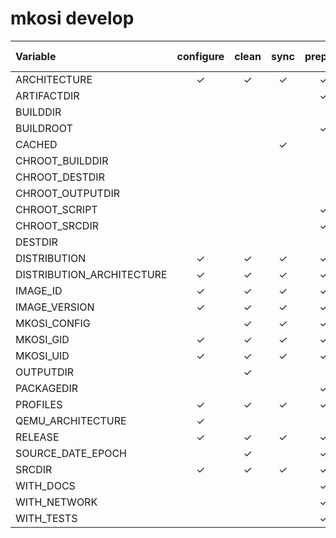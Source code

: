 # mkosi develop

|          Variable          |   configure  |     clean    |     sync     |    prepare   | build-script |   postinst   |   finalize   |  postoutput  |      example      |
| :------------------------- | :----------: | :----------: | :----------: | :----------: | :----------: | :----------: | :----------: | :----------: | :---------------- |
| ARCHITECTURE               |      ✓      |      ✓      |      ✓      |      ✓      |      ✓      |      ✓      |      ✓      |      ✓      | x86-64            |
| ARTIFACTDIR                |              |              |              |      ✓      |      ✓      |      ✓      |      ✓      |              | /work/artifacts   |
| BUILDDIR                   |              |              |              |              |      ✓      |      ✓      |      ✓      |              |                   |
| BUILDROOT                  |              |              |              |      ✓      |      ✓      |      ✓      |      ✓      |              | /buildroot        |
| CACHED                     |              |              |      ✓      |              |              |              |              |              | 0                 |
| CHROOT_BUILDDIR            |              |              |              |              |      ✓      |              |              |              |                   |
| CHROOT_DESTDIR             |              |              |              |              |      ✓      |              |              |              | /work/dest        |
| CHROOT_OUTPUTDIR           |              |              |              |              |              |      ✓      |      ✓      |              | /work/out         |
| CHROOT_SCRIPT              |              |              |              |      ✓      |      ✓      |      ✓      |      ✓      |              | /work/postinst    |
| CHROOT_SRCDIR              |              |              |              |      ✓      |      ✓      |      ✓      |      ✓      |              | /work/src         |
| DESTDIR                    |              |              |              |              |      ✓      |              |              |              | /work/dest        |
| DISTRIBUTION               |      ✓      |      ✓      |      ✓      |      ✓      |      ✓      |      ✓      |      ✓      |      ✓      | debian            |
| DISTRIBUTION_ARCHITECTURE  |      ✓      |      ✓      |      ✓      |      ✓      |      ✓      |      ✓      |      ✓      |      ✓      | amd64             |
| IMAGE_ID                   |      ✓      |      ✓      |      ✓      |      ✓      |      ✓      |      ✓      |      ✓      |      ✓      |                   |
| IMAGE_VERSION              |      ✓      |      ✓      |      ✓      |      ✓      |      ✓      |      ✓      |      ✓      |      ✓      |                   |
| MKOSI_CONFIG               |              |      ✓      |      ✓      |      ✓      |      ✓      |      ✓      |      ✓      |      ✓      | /work/config.json |
| MKOSI_GID                  |      ✓      |      ✓      |      ✓      |      ✓      |      ✓      |      ✓      |      ✓      |      ✓      | 0                 |
| MKOSI_UID                  |      ✓      |      ✓      |      ✓      |      ✓      |      ✓      |      ✓      |      ✓      |      ✓      | 0                 |
| OUTPUTDIR                  |              |      ✓      |              |              |              |      ✓      |      ✓      |      ✓      | /work/out         |
| PACKAGEDIR                 |              |              |              |      ✓      |      ✓      |      ✓      |      ✓      |              | /work/packages    |
| PROFILES                   |      ✓      |      ✓      |      ✓      |      ✓      |      ✓      |      ✓      |      ✓      |              |                   |
| QEMU_ARCHITECTURE          |      ✓      |              |              |              |              |              |              |              |                   |
| RELEASE                    |      ✓      |      ✓      |      ✓      |      ✓      |      ✓      |      ✓      |      ✓      |      ✓      | trixie            |
| SOURCE_DATE_EPOCH          |              |      ✓      |              |      ✓      |      ✓      |      ✓      |      ✓      |              |                   |
| SRCDIR                     |      ✓      |      ✓      |      ✓      |      ✓      |      ✓      |      ✓      |      ✓      |      ✓      | /work/src         |
| WITH_DOCS                  |              |              |              |      ✓      |      ✓      |              |              |              | 1                 |
| WITH_NETWORK               |              |              |              |      ✓      |      ✓      |      ✓      |      ✓      |              | 1                 |
| WITH_TESTS                 |              |              |              |      ✓      |      ✓      |              |              |              | 1                 |
